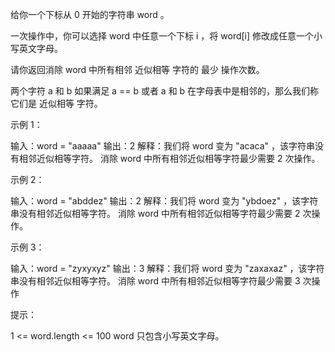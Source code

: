 给你一个下标从 0 开始的字符串 word 。

一次操作中，你可以选择 word 中任意一个下标 i ，将 word[i] 修改成任意一个小写英文字母。

请你返回消除 word 中所有相邻 近似相等 字符的 最少 操作次数。

两个字符 a 和 b 如果满足 a == b 或者 a 和 b 在字母表中是相邻的，那么我们称它们是 近似相等 字符。

示例 1：

输入：word = "aaaaa"
输出：2
解释：我们将 word 变为 "acaca" ，该字符串没有相邻近似相等字符。
消除 word 中所有相邻近似相等字符最少需要 2 次操作。

示例 2：

输入：word = "abddez"
输出：2
解释：我们将 word 变为 "ybdoez" ，该字符串没有相邻近似相等字符。
消除 word 中所有相邻近似相等字符最少需要 2 次操作。

示例 3：

输入：word = "zyxyxyz"
输出：3
解释：我们将 word 变为 "zaxaxaz" ，该字符串没有相邻近似相等字符。
消除 word 中所有相邻近似相等字符最少需要 3 次操作

提示：

1 <= word.length <= 100
word 只包含小写英文字母。
